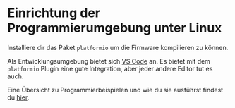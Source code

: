 # Einrichtung der Programmierumgebung unter Linux

Installiere dir das Paket `platformio` um die Firmware kompilieren zu können.

Als Entwicklungsumgebung bietet sich [VS Code](https://code.visualstudio.com/docs/setup/linux) an. 
Es bietet mit dem `platformio` Plugin eine gute Integration, aber jeder andere Editor tut es auch.

Eine Übersicht zu Programmierbeispielen und wie du sie ausführst findest du [hier](ProgExamples.de.md).